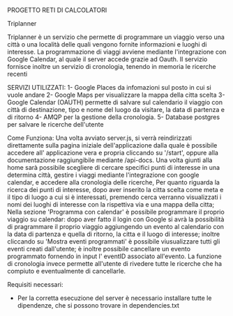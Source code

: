 PROGETTO RETI DI CALCOLATORI

Triplanner

Triplanner è un servizio che permette di programmare un viaggio verso una città o una località delle quali vengono fornite informazioni e luoghi  di interesse.
La programmazione di viaggi avviene mediante l'integrazione con Google Calendar, al quale il server accede grazie ad Oauth.
Il servizio fornisce inoltre un servizio di cronologia, tenendo in memoria le ricerche recenti

SERVIZI UTILIZZATI:
1- Google Places da infomazioni sul posto in cui si vuole andare
2- Google Maps per visualizzare la mappa della citta scelta
3- Google Calendar (OAUTH) permette di salvare sul calendario il viaggio con città di destinazione, tipo e nome del luogo da visitare, la data di partenza e di ritorno
4- AMQP per la gestione della cronologia.
5- Database postgres per salvare le ricerche dell'utente

Come Funziona:
Una volta avviato server.js, si verrà reindirizzati direttamente sulla pagina iniziale dell'applicazione dalla quale è possibile accedere all' applicazione vera e propria cliccando su '/start', oppure alla documentazione raggiungibile mediante /api-docs.
Una volta giunti alla home sarà possibile scegliere di cercare specifici punti di interesse in una determina città, gestire i viaggi mediante l'integrazione con google calendar, e accedere alla cronologia delle ricerche,
Per quanto riguarda la ricerca dei punti di interesse, dopo aver inserito la citta scelta come meta e il tipo di luogo a cui si è interessati, premendo cerca verranno visualizzati i nomi dei luoghi di interesse con la rispettiva via e una mappa della citta; 
Nella sezione 'Programma con calendar' è possibile programmare il proprio viaggio su calendar: dopo aver fatto il login con Google si avrà la possibilità di pragrammare il proprio viaggio aggiungendo un evento al calendario con la data di partenza e quella di ritorno, la citta e il luogo di interesse; inoltre cliccando su 'Mostra eventi programmati' è possibile viusualizzare tutti gli eventi creati dall'utente; è inoltre possibile cancellare un evento programmato fornendo in input l' eventID associato all'evento.
La funzione di cronologia invece permette all'utente di rivedere tutte le ricerche che ha compiuto e eventualmente di cancellarle.


Requisiti necessari:
- Per la corretta esecuzione del server è necessario installare tutte le dipendenze, che si possono trovare in dependencies.txt


